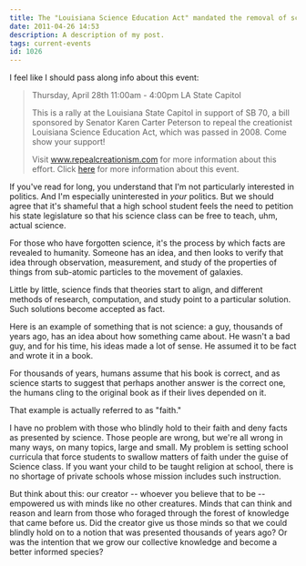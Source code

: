 ```yaml
---
title: The "Louisiana Science Education Act" mandated the removal of science from Science classes
date: 2011-04-26 14:53
description: A description of my post.
tags: current-events
id: 1026
---
```

I feel like I should pass along info about this event:

<blockquote>Thursday, April 28th
11:00am - 4:00pm
LA State Capitol

This is a rally at the Louisiana State Capitol in support of SB 70, a bill sponsored by Senator Karen Carter Peterson to repeal the creationist Louisiana Science Education Act, which was passed in 2008. Come show your support!

Visit <a href="http://www.repealcreationism.com/" target="_blank">www.repealcreationism.com</a> for more information about this effort. 
Click <a href="https://www.facebook.com/event.php?eid=209023669116019&index=1" target="_blank">here</a> for more information about this event.</blockquote>

If you've read for long, you understand that I'm not particularly interested in politics.  And I'm especially uninterested in *your* politics.  But we should agree that it's shameful that a high school student feels the need to petition his state legislature so that his science class can be free to teach, uhm, actual science.

For those who have forgotten science, it's the process by which facts are revealed to humanity.  Someone has an idea, and then looks to verify that idea through observation, measurement, and study of the properties of things from sub-atomic particles to the movement of galaxies.  

Little by little, science finds that theories start to align, and different methods of research, computation, and study point to a particular solution.  Such solutions become accepted as fact.

Here is an example of something that is not science:  a guy, thousands of years ago, has an idea about how something came about.  He wasn't a bad guy, and for his time, his ideas made a lot of sense.  He assumed it to be fact and wrote it in a book.

For thousands of years, humans assume that his book is correct, and as science starts to suggest that perhaps another answer is the correct one, the humans cling to the original book as if their lives depended on it.

That example is actually referred to as "faith."

I have no problem with those who blindly hold to their faith and deny facts as presented by science.  Those people are wrong, but we're all wrong in many ways, on many topics, large and small.  My problem is setting school curricula that force students to swallow matters of faith under the guise of Science class.  If you want your child to be taught religion at school, there is no shortage of private schools whose mission includes such instruction.

But think about this:  our creator -- whoever you believe that to be -- empowered us with minds like no other creatures.  Minds that can think and reason and learn from those who foraged through the forest of knowledge that came before us.  Did the creator give us those minds so that we could blindly hold on to a notion that was presented thousands of years ago?  Or was the intention that we grow our collective knowledge and become a better informed species?